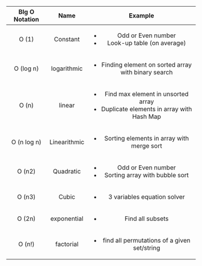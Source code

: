 |BIg O Notation |  Name  |Example |
|:--:|:--:|:--:|
| O (1) |Constant |<ul><li>Odd or Even number</li> <li>Look-up table (on average)</li></ul> |
| O (log n) |logarithmic |<ul> <li> Finding element on sorted array with binary search</li></ul> |
| O (n) |linear  |<ul><li>Find max element in unsorted array</li> <li>Duplicate elements in array with Hash Map</li></ul> |
| O (n log n) |Linearithmic |<ul><li> Sorting elements in array with merge sort</li> </ul> |
| O (n2) |Quadratic |<ul><li>Odd or Even number</li> <li>Sorting array with bubble sort</li></ul> |
| O (n3) |Cubic |<ul><li>3 variables equation solver</li></ul> |
| O (2n) |exponential |<ul><li> Find all subsets</li></ul> |
| O (n!) |factorial |<ul><li>find all permutations of a given set/string</li></ul> |